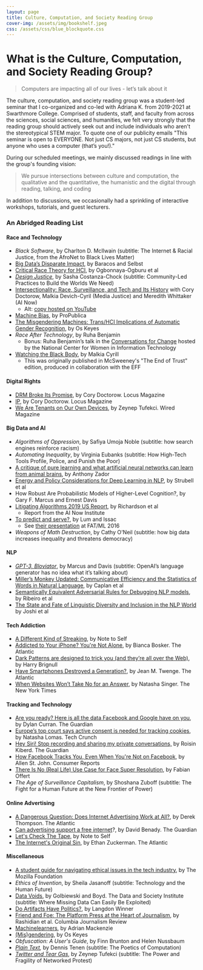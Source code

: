 ```yaml
---
layout: page
title: Culture, Computation, and Society Reading Group
cover-img: /assets/img/bookshelf.jpeg
css: /assets/css/blue_blockquote.css 
---
```


# What is the Culture, Computation, and Society Reading Group?



> Computers are impacting all of our lives - let’s talk about it

The culture, computation, and society reading group was a student-led seminar that I co-organized and co-led with Adriana K. from 2019-2021 at Swarthmore College. Comprised of students, staff, and faculty from across the sciences, social sciences, and humanities, we felt very strongly that the reading group should actively seek out and include individuals who aren't the stereotypical STEM major. To quote one of our publicity emails "This seminar is open to EVERYONE. Not just CS majors, not just CS students, but anyone who uses a computer (that’s you!)."    



During our scheduled meetings, we mainly discussed readings in line with the group's founding vision: 

> We pursue intersections between culture and computation, the qualitative and the quantitative, the humanistic and the digital through reading, talking, and coding

In addition to discussions, we occasionally had a sprinkling of interactive workshops, tutorials, and guest lecturers.



### An Abridged Reading List

#### Race and Technology

* *Black Software*, by Charlton D. McIlwain (subtitle: The Internet & Racial Justice, from the AfroNet to Black Lives Matter)
* [Big Data’s Disparate Impact](https://papers.ssrn.com/sol3/papers.cfm?abstract_id=2477899), by Baracos and Selbst 
* [Critical Race Theory for HCI](https://www.alexandrato.com/papers/Critical_Race_Theory_for_HCI.pdf), by Ogbonnaya-Ogburu et al
* [*Design Justice*](https://design-justice.pubpub.org/), by Sasha Costanza-Chock (subtitle: Community-Led Practices to Build the Worlds We Need)
* [Intersectionality: Race, Surveillance, and Tech and Its History](https://archive.org/details/asl-intersectionality) with Cory Doctorow, Malkia Devich-Cyril (Media Justice) and Meredith Whittaker (AI Now)
  * Alt: [copy hosted on YouTube](https://youtu.be/bdc4qqk3lQ0)
* [Machine Bias](https://www.propublica.org/article/machine-bias-risk-assessments-in-criminal-sentencing), by ProPublica
* [The Misgendering Machines: Trans/HCI Implications of Automatic Gender Recognition](https://dl.acm.org/doi/10.1145/3274357), by Os Keyes
* *Race After Technology*, by Ruha Benjamin
  * Bonus: Ruha Benjamin’s talk in the [Conversations for Change](https://www.ncwit.org/video/race-future-reimagining-default-settings-technology-and-society-ruha-benjamin-video-playback) hosted by the National Center for Women in Information Technology
* [Watching the Black Body](https://www.eff.org/deeplinks/2019/02/watching-black-body), by Malkia Cyrill
  * This was originally published in McSweeney's "The End of Trust" edition, produced in collaboration with the EFF

#### Digital Rights

* [DRM Broke Its Promise](https://locusmag.com/2019/09/cory-doctorow-drm-broke-its-promise/), by Cory Doctorow. Locus Magazine
* [IP](https://locusmag.com/2020/09/cory-doctorow-ip), by Cory Doctorow. Locus Magazine
* [We Are Tenants on Our Own Devices](https://www.wired.com/story/right-to-repair-tenants-on-our-own-devices/), by Zeynep Tufekci. Wired Magazine 

#### Big Data and AI

* *Algorithms of Oppression*, by Safiya Umoja Noble (subtitle: how search engines reinforce racism)
* *Automating Inequality*, by Virginia Eubanks (subtitle: How High-Tech Tools Profile, Police, and Punish the Poor)
* [A critique of pure learning and what artificial neural networks can learn from animal brains](https://www.nature.com/articles/s41467-019-11786-6), by Anthony Zador
* [Energy and Policy Considerations for Deep Learning in NLP](https://www.aclweb.org/anthology/P19-1355), by Strubell et al
* How Robust Are Probabilistic Models of Higher-Level Cognition?, by Gary F. Marcus and Ernest Davis
* [Litigating Algorithms 2019 US Report](https://ainowinstitute.org/litigatingalgorithms-2019-us.pdf), by Richardson et al 
  * Report from the AI Now Institute 
* [To predict and serve?](https://rss.onlinelibrary.wiley.com/doi/full/10.1111/j.1740-9713.2016.00960.x), by Lum and Issac 
  * See [their presentation](https://www.fatml.org/schedule/2016/presentation/predict-and-serve) at FAT/ML 2016
* *Weapons of Math Destruction*, by Cathy O'Neil (subtitle: how big data increases inequality and threatens democracy)

#### NLP

* *[GPT-3, Bloviator](https://www.technologyreview.com/2020/08/22/1007539/gpt3-openai-language-generator-artificial-intelligence-ai-opinion/)*, by Marcus and Davis (subtitle: OpenAI’s language generator has no idea what it’s talking about)
* [Miller’s Monkey Updated: Communicative Efficiency and the Statistics of Words in Natural Language](https://www.sciencedirect.com/science/article/abs/pii/S0010027720302857), by Caplan et al
* [Semantically Equivalent Adversarial Rules for Debugging NLP models](https://www.aclweb.org/anthology/P18-1079), by Ribeiro et al
* [The State and Fate of Linguistic Diversity and Inclusion in the NLP World](http://arxiv.org/abs/2004.09095) by Joshi et al

#### Tech Addiction

* [A Different Kind of Streaking](https://www.wnycstudios.org/podcasts/notetoself/episodes/different-kind-streaking), by Note to Self
* [Addicted to Your iPhone? You're Not Alone](https://www.theatlantic.com/magazine/archive/2016/11/the-binge-breaker/501122/), by Bianca Bosker. The Atlantic
* [Dark Patterns are designed to trick you (and they’re all over the Web)](https://www.90percentofeverything.com/2010/07/08/dark-patterns-dirty-tricks-designers-use-to-make-people-do-stuff/), by Harry Brignull
* [Have Smartphones Destroyed a Generation?](https://www.theatlantic.com/magazine/archive/2017/09/has-the-smartphone-destroyed-a-generation/534198/?single_page=true), by Jean M. Twenge. The Atlantic
* [When Websites Won’t Take No for an Answer](https://www.nytimes.com/2016/05/15/technology/personaltech/when-websites-wont-take-no-for-an-answer.html?_r=0), by Natasha Singer. The New York Times

#### Tracking and Technology

* [Are you ready? Here is all the data Facebook and Google have on you](https://www.theguardian.com/commentisfree/2018/mar/28/all-the-data-facebook-google-has-on-you-privacy), by Dylan Curran. The Guardian
* [Europe’s top court says active consent is needed for tracking cookies](https://techcrunch.com/2019/10/01/europes-top-court-says-active-consent-is-needed-for-tracking-cookies/), by Natasha Lomas. Tech Crunch
* [Hey Siri! Stop recording and sharing my private conversations,](https://www.theguardian.com/commentisfree/2019/jul/30/apple-siri-voice-assistants-privacy) by Roisin Kiberd. The Guardian
* [How Facebook Tracks You, Even When You're Not on Facebook](https://www.consumerreports.org/privacy/how-facebook-tracks-you-even-when-youre-not-on-facebook/), by Allen St. John. Consumer Reports
* [There Is No (Real Life) Use Case for Face Super Resolution](https://zentralwerkstatt.org/post_PULSE.html?3), by Fabian Offert
* *The Age of Surveillance Capitalism*, by Shoshana Zuboff (subtitle: The Fight for a Human Future at the New Frontier of Power)

#### Online Advertising

* [A Dangerous Question: Does Internet Advertising Work at All?](https://www.theatlantic.com/business/archive/2014/06/a-dangerous-question-does-internet-advertising-work-at-all/372704/), by Derek Thompson. The Atlantic
* [Can advertising support a free internet](https://www.theguardian.com/media-network/2016/nov/07/can-advertising-support-free-internet)?, by David Benady. The Guardian
* [Let's Check The Tape,](https://www.wnycstudios.org/podcasts/notetoself/episodes/transcribed-life) by Note to Self
* [The Internet's Original Sin](https://www.theatlantic.com/technology/archive/2014/08/advertising-is-the-internets-original-sin/376041/), by Ethan Zuckerman. The Atlantic 

#### Miscellaneous

* [A student guide for navigating ethical issues in the tech industry](https://foundation.mozilla.org/en/initiatives/great-tech-great-responsibility/), by The Mozilla Foundation 
* *Ethics of Invention*, by Sheila Jasanoff (subtitle: Technology and the Human Future)
* [Data Voids](https://datasociety.net/wp-content/uploads/2018/05/Data_Society_Data_Voids_Final_3.pdf), by Golbiewski and Boyd. The Data and Society Institute (subtitle: Where Missing Data Can Easily Be Exploited) 
* [Do Artifacts Have Politics?](https://www.cc.gatech.edu/~beki/cs4001/Winner.pdf), by Langdon Winner
* [Friend and Foe: The Platform Press at the Heart of Journalism](https://www.cjr.org/tow_center_reports/the-platform-press-at-the-heart-of-journalism.php#introduction), by Rashidian et al. Columbia Journalism Review
* [Machinelearners](https://github.com/datapractice/machinelearners/blob/master/book.pdf?fbclid=IwAR08HITBTmrSKzqKH7sPQx4y9NwRGjOI3F85kg11y8Zem83f2gdd2zs82Vo), by Adrian Mackenzie
* [(Mis)gendering](https://ironholds.org/resources/papers/uncertain_archives.pdf), by Os Keyes
* *Obfuscation: A User's Guide*, by Finn Brunton and Helen Nussbaum
* *[Plain Text](https://monoskop.org/media/text/tenen_2017_plain_text/),* by Dennis Tenen (subtitle: The Poetics of Computation) 
* [*Twitter and Tear Gas*](https://www.twitterandteargas.org/downloads/twitter-and-tear-gas-by-zeynep-tufekci.pdf), by Zeynep Tufekci (subtitle: The Power and Fragility of Networked Protest) 








